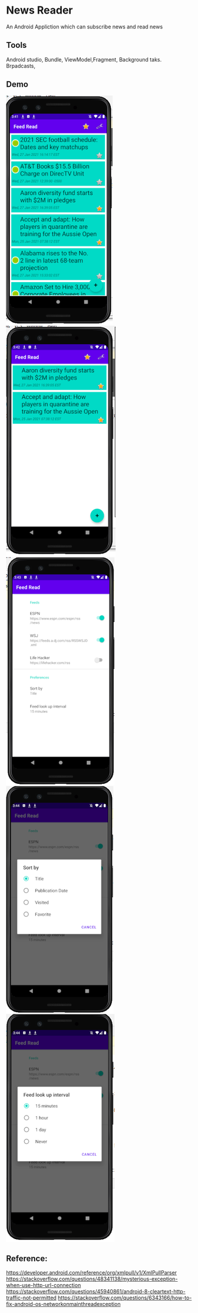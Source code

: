 
# News Reader
 An Android Appliction which can subscribe news and read news
## Tools
 Android studio, Bundle, ViewModel,Fragment, Background taks. Brpadcasts,


## Demo
<img src="examples/1.PNG">
<img src="examples/2.PNG">
<img src="examples/3.PNG">
<img src="examples/4.PNG">
<img src="examples/5.PNG">


## Reference:
https://developer.android.com/reference/org/xmlpull/v1/XmlPullParser
https://stackoverflow.com/questions/48341138/mysterious-exception-when-use-http-url-connection
https://stackoverflow.com/questions/45940861/android-8-cleartext-http-traffic-not-permitted
https://stackoverflow.com/questions/6343166/how-to-fix-android-os-networkonmainthreadexception











